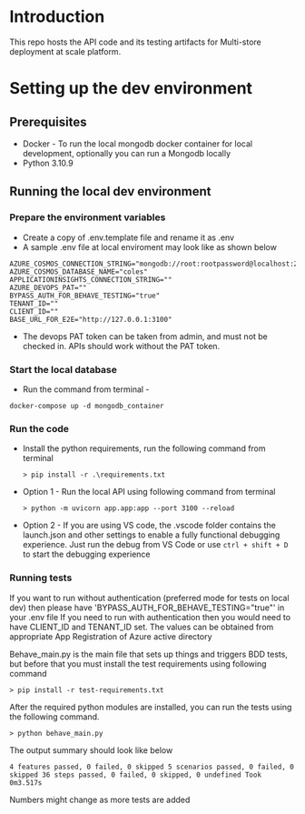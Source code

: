 # Introduction 
This repo hosts the API code and its testing artifacts for Multi-store deployment at scale platform.

# Setting up the dev environment

## Prerequisites
- Docker - To run the local mongodb docker container for local development, optionally you can run a Mongodb locally
- Python 3.10.9

## Running the local dev environment

### Prepare the environment variables
- Create a copy of .env.template file and rename it as .env
- A sample .env file at local enviroment may look like as shown below
```
AZURE_COSMOS_CONNECTION_STRING="mongodb://root:rootpassword@localhost:27017"
AZURE_COSMOS_DATABASE_NAME="coles"
APPLICATIONINSIGHTS_CONNECTION_STRING=""
AZURE_DEVOPS_PAT=""
BYPASS_AUTH_FOR_BEHAVE_TESTING="true"
TENANT_ID=""
CLIENT_ID=""
BASE_URL_FOR_E2E="http://127.0.0.1:3100"
```
- The devops PAT token can be taken from admin, and must not be checked in. APIs should work without the PAT token.

### Start the local database
- Run the command from terminal - 
```
docker-compose up -d mongodb_container
```

### Run the code
- Install the python requirements, run the following command from terminal

    ```
    > pip install -r .\requirements.txt
    ```
- Option 1 - Run the local API using following command from terminal

    ```
    > python -m uvicorn app.app:app --port 3100 --reload
    ```
- Option 2 - If you are using VS code, the .vscode folder contains the launch.json and other settings to enable a fully functional debugging experience. Just run the debug from VS Code or use `ctrl + shift + D ` to start the debugging experience

### Running tests

If you want to run without authentication (preferred mode for tests on local dev) then please have 
'BYPASS_AUTH_FOR_BEHAVE_TESTING="true"' in your .env file
If you need to run with authentication then you would need to have CLIENT_ID and TENANT_ID set. The values can be 
obtained from appropriate App Registration of Azure active directory

Behave_main.py is the main file that sets up things and triggers BDD tests, but before that you must install the test requirements using following command

```
> pip install -r test-requirements.txt
```
After the required python modules are installed, you can run the tests using the following command.

```
> python behave_main.py
```

The output summary should look like below


`` 4 features passed, 0 failed, 0 skipped
5 scenarios passed, 0 failed, 0 skipped
36 steps passed, 0 failed, 0 skipped, 0 undefined
Took 0m3.517s ``

Numbers might change as more tests are added